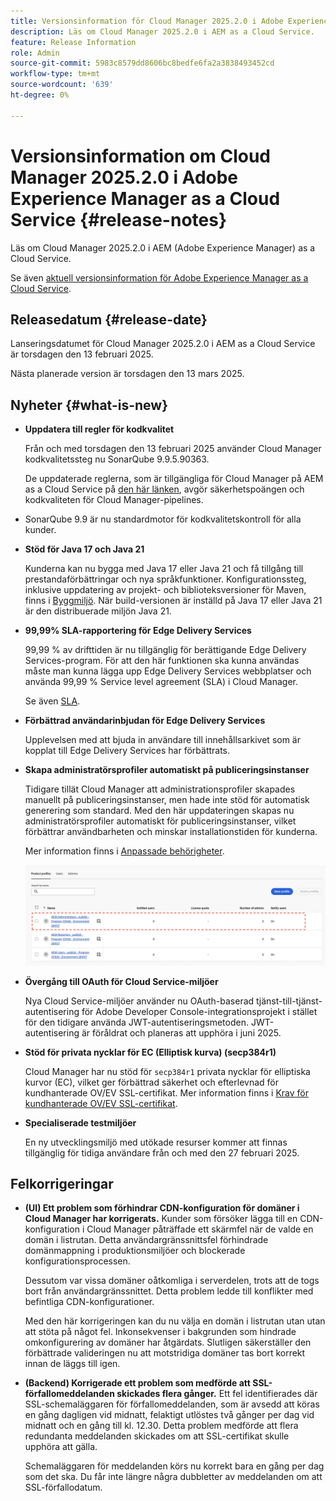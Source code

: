```yaml
---
title: Versionsinformation för Cloud Manager 2025.2.0 i Adobe Experience Manager as a Cloud Service
description: Läs om Cloud Manager 2025.2.0 i AEM as a Cloud Service.
feature: Release Information
role: Admin
source-git-commit: 5983c8579dd8606bc8bedfe6fa2a3838493452cd
workflow-type: tm+mt
source-wordcount: '639'
ht-degree: 0%

---
```


# Versionsinformation om Cloud Manager 2025.2.0 i Adobe Experience Manager as a Cloud Service {#release-notes}

<!-- https://wiki.corp.adobe.com/pages/viewpage.action?pageId=3389843928 -->

Läs om Cloud Manager 2025.2.0 i AEM (Adobe Experience Manager) as a Cloud Service.


Se även [aktuell versionsinformation för Adobe Experience Manager as a Cloud Service](/help/release-notes/release-notes-cloud/release-notes-current.md).

## Releasedatum {#release-date}

Lanseringsdatumet för Cloud Manager 2025.2.0 i AEM as a Cloud Service är torsdagen den 13 februari 2025.

Nästa planerade version är torsdagen den 13 mars 2025.

## Nyheter {#what-is-new}

* **Uppdatera till regler för kodkvalitet**

  Från och med torsdagen den 13 februari 2025 använder Cloud Manager kodkvalitetssteg nu SonarQube 9.9.5.90363.

  De uppdaterade reglerna, som är tillgängliga för Cloud Manager på AEM as a Cloud Service på [den här länken](/help/implementing/cloud-manager/code-quality-testing.md#understanding-code-quality-rules), avgör säkerhetspoängen och kodkvaliteten för Cloud Manager-pipelines.

* SonarQube 9.9 är nu standardmotor för kodkvalitetskontroll för alla kunder.

* **Stöd för Java 17 och Java 21**

  Kunderna kan nu bygga med Java 17 eller Java 21 och få tillgång till prestandaförbättringar och nya språkfunktioner. Konfigurationssteg, inklusive uppdatering av projekt- och biblioteksversioner för Maven, finns i [Byggmiljö](/help/implementing/cloud-manager/getting-access-to-aem-in-cloud/build-environment-details.md). När build-versionen är inställd på Java 17 eller Java 21 är den distribuerade miljön Java 21.

* **99,99% SLA-rapportering för Edge Delivery Services**

  99,99 % av drifttiden är nu tillgänglig för berättigande Edge Delivery Services-program. För att den här funktionen ska kunna användas måste man kunna lägga upp Edge Delivery Services webbplatser och använda 99,99 % Service level agreement (SLA) i Cloud Manager.

  Se även [SLA](/help/implementing/cloud-manager/getting-access-to-aem-in-cloud/creating-production-programs.md#sla).

* **Förbättrad användarinbjudan för Edge Delivery Services**

  Upplevelsen med att bjuda in användare till innehållsarkivet som är kopplat till Edge Delivery Services har förbättrats. <!-- CMGR-65331 -->

* **Skapa administratörsprofiler automatiskt på publiceringsinstanser**

  Tidigare tillät Cloud Manager att administrationsprofiler skapades manuellt på publiceringsinstanser, men hade inte stöd för automatisk generering som standard. Med den här uppdateringen skapas nu administratörsprofiler automatiskt för publiceringsinstanser, vilket förbättrar användbarheten och minskar installationstiden för kunderna.

  Mer information finns i [Anpassade behörigheter](/help/implementing/cloud-manager/custom-permissions.md).

  ![Filtrering av pipeline-aktiviteter](/help/implementing/cloud-manager/release-notes/assets/product-profiles.png)

* **Övergång till OAuth för Cloud Service-miljöer**

  Nya Cloud Service-miljöer använder nu OAuth-baserad tjänst-till-tjänst-autentisering för Adobe Developer Console-integrationsprojekt i stället för den tidigare använda JWT-autentiseringsmetoden. JWT-autentisering är föråldrat och planeras att upphöra i juni 2025.

* **Stöd för privata nycklar för EC (Elliptisk kurva) (secp384r1)**

  Cloud Manager har nu stöd för `secp384r1` privata nycklar för elliptiska kurvor (EC), vilket ger förbättrad säkerhet och efterlevnad för kundhanterade OV/EV SSL-certifikat.
Mer information finns i [Krav för kundhanterade OV/EV SSL-certifikat](/help/implementing/cloud-manager/managing-ssl-certifications/introduction-to-ssl-certificates.md#requirements). <!-- CMGR-63636 -->

* **Specialiserade testmiljöer**

  En ny utvecklingsmiljö med utökade resurser kommer att finnas tillgänglig för tidiga användare från och med den 27 februari 2025.


<!--
## Early adoption program {#early-adoption}

Be a part of Cloud Manager's early adoption program and have a chance to test upcoming features. -->


## Felkorrigeringar

* **(UI) Ett problem som förhindrar CDN-konfiguration för domäner i Cloud Manager har korrigerats.**
Kunder som försöker lägga till en CDN-konfiguration i Cloud Manager påträffade ett skärmfel när de valde en domän i listrutan. Detta användargränssnittsfel förhindrade domänmappning i produktionsmiljöer och blockerade konfigurationsprocessen.

  Dessutom var vissa domäner oåtkomliga i serverdelen, trots att de togs bort från användargränssnittet. Detta problem ledde till konflikter med befintliga CDN-konfigurationer.

  Med den här korrigeringen kan du nu välja en domän i listrutan utan utan att stöta på något fel. Inkonsekvenser i bakgrunden som hindrade omkonfigurering av domäner har åtgärdats. Slutligen säkerställer den förbättrade valideringen nu att motstridiga domäner tas bort korrekt innan de läggs till igen.<!-- CMGR-64888 -->
* **(Backend) Korrigerade ett problem som medförde att SSL-förfallomeddelanden skickades flera gånger.**
Ett fel identifierades där SSL-schemaläggaren för förfallomeddelanden, som är avsedd att köras en gång dagligen vid midnatt, felaktigt utlöstes två gånger per dag vid midnatt och en gång till kl. 12.30. Detta problem medförde att flera redundanta meddelanden skickades om att SSL-certifikat skulle upphöra att gälla.

  Schemaläggaren för meddelanden körs nu korrekt bara en gång per dag som det ska. Du får inte längre några dubbletter av meddelanden om att SSL-förfallodatum. <!-- CMGR-64748 -->




<!-- ## Known issues {#known-issues} -->
